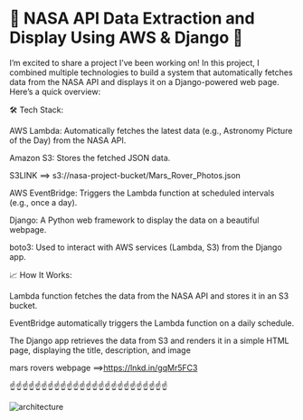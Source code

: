 # 🚀 NASA API Data Extraction and Display Using AWS & Django 🌌

I’m excited to share a project I’ve been working on! In this project, I combined multiple technologies to build a system that automatically fetches data from the NASA API and displays it on a Django-powered web page. Here’s a quick overview:


🛠️ Tech Stack:

AWS Lambda: Automatically fetches the latest data (e.g., Astronomy Picture of the Day) from the NASA API.

Amazon S3: Stores the fetched JSON data.

S3LINK ==> s3://nasa-project-bucket/Mars_Rover_Photos.json

AWS EventBridge: Triggers the Lambda function at scheduled intervals (e.g., once a day).

Django: A Python web framework to display the data on a beautiful webpage.

boto3: Used to interact with AWS services (Lambda, S3) from the Django app.

📈 How It Works:

Lambda function fetches the data from the NASA API and stores it in an S3 bucket.

EventBridge automatically triggers the Lambda function on a daily schedule.

The Django app retrieves the data from S3 and renders it in a simple HTML page, displaying the title, description, and image

mars rovers webpage ==>https://lnkd.in/gqMr5FC3

☝️☝️☝️☝️☝️☝️☝️☝️☝️☝️☝️☝️☝️☝️☝️☝️☝️☝️☝️☝️☝️☝️☝️☝️☝️

![architecture](https://github.com/user-attachments/assets/79ffffd4-57c4-42c2-9ef3-43951f507a22)
